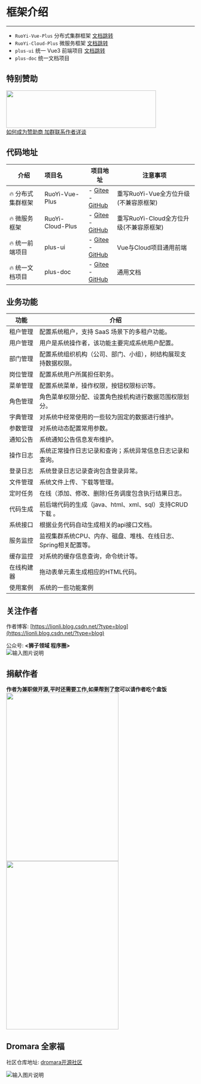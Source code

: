 # 框架介绍
- - -
- `RuoYi-Vue-Plus` 分布式集群框架 [文档跳转](/ruoyi-vue-plus/home.md)
- `RuoYi-Cloud-Plus` 微服务框架 [文档跳转](/ruoyi-cloud-plus/home.md)
- `plus-ui` 统一 Vue3 前端项目 [文档跳转](/plus-ui/home.md)
- `plus-doc` 统一文档项目

## 特别赞助

<a href="https://gitee.com/dromara/MaxKey"><img src="https://foruda.gitee.com/images/1700187453544179968/7342304a_1766278.png" width="400px" height="100px"></a>
<br>
[如何成为赞助商 加群联系作者详谈](/common/add_group.md)

## 代码地址

| 介绍         | 项目名              | 项目地址                                                                                                                   | 注意事项                       |
|------------|:-----------------|------------------------------------------------------------------------------------------------------------------------|----------------------------|
| 🔥 分布式集群框架 | RuoYi-Vue-Plus   | - [Gitee](https://gitee.com/dromara/RuoYi-Vue-Plus)<br> - [GitHub](https://github.com/dromara/RuoYi-Vue-Plus)    | 重写RuoYi-Vue全方位升级(不兼容原框架)   |
| 🔥 微服务框架   | RuoYi-Cloud-Plus | - [Gitee](https://gitee.com/dromara/RuoYi-Cloud-Plus)<br>- [GitHub](https://github.com/dromara/RuoYi-Cloud-Plus) | 重写RuoYi-Cloud全方位升级(不兼容原框架) |
| 🔥 统一前端项目  | plus-ui          | - [Gitee](https://gitee.com/JavaLionLi/plus-ui)<br>- [GitHub](https://github.com/JavaLionLi/plus-ui)                   | Vue与Cloud项目通用前端            |
| 🔥 统一文档项目  | plus-doc         | - [Gitee](https://gitee.com/dromara/plus-doc)<br>- [GitHub](https://github.com/dromara/plus-doc)                  | 通用文档                       |


## 业务功能

| 功能    | 介绍                                    |
|-------|---------------------------------------|
| 租户管理  | 配置系统租户，支持 SaaS 场景下的多租户功能。             |
| 用户管理  | 用户是系统操作者，该功能主要完成系统用户配置。               |
| 部门管理  | 配置系统组织机构（公司、部门、小组），树结构展现支持数据权限。       |
| 岗位管理  | 配置系统用户所属担任职务。                         |
| 菜单管理  | 配置系统菜单，操作权限，按钮权限标识等。                  |
| 角色管理  | 角色菜单权限分配、设置角色按机构进行数据范围权限划分。           |
| 字典管理  | 对系统中经常使用的一些较为固定的数据进行维护。               |
| 参数管理  | 对系统动态配置常用参数。                          |
| 通知公告  | 系统通知公告信息发布维护。                         |
| 操作日志  | 系统正常操作日志记录和查询；系统异常信息日志记录和查询。          |
| 登录日志  | 系统登录日志记录查询包含登录异常。                     |
| 文件管理  | 系统文件上传、下载等管理。                         |
| 定时任务  | 在线（添加、修改、删除)任务调度包含执行结果日志。             |
| 代码生成  | 前后端代码的生成（java、html、xml、sql）支持CRUD下载 。 |
| 系统接口  | 根据业务代码自动生成相关的api接口文档。                 |
| 服务监控  | 监视集群系统CPU、内存、磁盘、堆栈、在线日志、Spring相关配置等。  |
| 缓存监控  | 对系统的缓存信息查询，命令统计等。                     |
| 在线构建器 | 拖动表单元素生成相应的HTML代码。                    |
| 使用案例  | 系统的一些功能案例                             |

## 关注作者

作者博客: [https://lionli.blog.csdn.net/?type=blog](https://lionli.blog.csdn.net/?type=blog)

公众号: **<狮子领域 程序圈>**
<br>
![输入图片说明](https://foruda.gitee.com/images/1678975769377570440/507062df_1766278.png "屏幕截图")

## 捐献作者

**作者为兼职做开源,平时还需要工作,如果帮到了您可以请作者吃个盒饭**
<br>
<img src="https://foruda.gitee.com/images/1678975784848381069/d8661ed9_1766278.png" width="300px" height="450px" /><img src="https://foruda.gitee.com/images/1678975801230205215/6f96229d_1766278.png" width="300px" height="450px" />

## Dromara 全家福

社区仓库地址: [dromara开源社区](https://gitee.com/organizations/dromara/projects)

![输入图片说明](https://foruda.gitee.com/images/1684491451276639442/d0e30270_1766278.png "屏幕截图")


